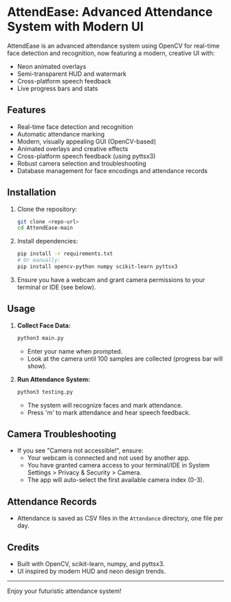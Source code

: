 # AttendEase: Advanced Attendance System with Modern UI

AttendEase is an advanced attendance system using OpenCV for real-time face detection and recognition, now featuring a modern, creative UI with:
- Neon animated overlays
- Semi-transparent HUD and watermark
- Cross-platform speech feedback
- Live progress bars and stats

## Features
- Real-time face detection and recognition
- Automatic attendance marking
- Modern, visually appealing GUI (OpenCV-based)
- Animated overlays and creative effects
- Cross-platform speech feedback (using pyttsx3)
- Robust camera selection and troubleshooting
- Database management for face encodings and attendance records

## Installation
1. Clone the repository:
   ```sh
   git clone <repo-url>
   cd AttendEase-main
   ```
2. Install dependencies:
   ```sh
   pip install -r requirements.txt
   # Or manually:
   pip install opencv-python numpy scikit-learn pyttsx3
   ```
3. Ensure you have a webcam and grant camera permissions to your terminal or IDE (see below).

## Usage
1. **Collect Face Data:**
   ```sh
   python3 main.py
   ```
   - Enter your name when prompted.
   - Look at the camera until 100 samples are collected (progress bar will show).

2. **Run Attendance System:**
   ```sh
   python3 testing.py
   ```
   - The system will recognize faces and mark attendance.
   - Press 'm' to mark attendance and hear speech feedback.

## Camera Troubleshooting
- If you see "Camera not accessible!", ensure:
  - Your webcam is connected and not used by another app.
  - You have granted camera access to your terminal/IDE in System Settings > Privacy & Security > Camera.
  - The app will auto-select the first available camera index (0-3).

## Attendance Records
- Attendance is saved as CSV files in the `Attendance` directory, one file per day.

## Credits
- Built with OpenCV, scikit-learn, numpy, and pyttsx3.
- UI inspired by modern HUD and neon design trends.

---
Enjoy your futuristic attendance system!
